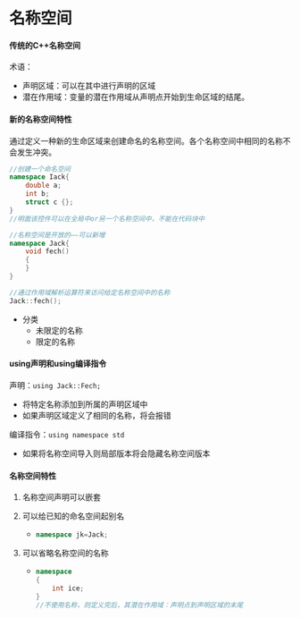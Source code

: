 # 名称空间

#### 传统的C++名称空间

术语：

* 声明区域：可以在其中进行声明的区域
* 潜在作用域：变量的潜在作用域从声明点开始到生命区域的结尾。

#### 新的名称空间特性

通过定义一种新的生命区域来创建命名的名称空间。各个名称空间中相同的名称不会发生冲突。

```cpp
//创建一个命名空间
namespace Iack{
    double a;
    int b;
    struct c {};
}
//明面该控件可以在全局中or另一个名称空间中，不能在代码块中

//名称空间是开放的——可以新增
namespace Jack{
    void fech()
    {
	}
}

//通过作用域解析运算符来访问给定名称空间中的名称
Jack::fech();
```

* 分类
  * 未限定的名称
  * 限定的名称



#### using声明和using编译指令

声明：```using Jack::Fech;```

* 将特定名称添加到所属的声明区域中
* 如果声明区域定义了相同的名称，将会报错

编译指令：```using namespace std```

* 如果将名称空间导入则局部版本将会隐藏名称空间版本



#### 名称空间特性

1. 名称空间声明可以嵌套



1. 可以给已知的命名空间起别名

   * ```cpp
     namespace jk=Jack;
     ```

2. 可以省略名称空间的名称

   * ```cpp
     namespace 
     {
         int ice;
     }
     //不使用名称，则定义完后，其潜在作用域：声明点到声明区域的末尾
     ```